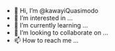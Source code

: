- 👋 Hi, I’m @kawayiQuasimodo
- 👀 I’m interested in ...
- 🌱 I’m currently learning ...
- 💞️ I’m looking to collaborate on ...
- 📫 How to reach me ...

<!---
kawayiQuasimodo/kawayiQuasimodo is a ✨ special ✨ repository because its `README.md` (this file) appears on your GitHub profile.
You can click the Preview link to take a look at your changes.
--->
